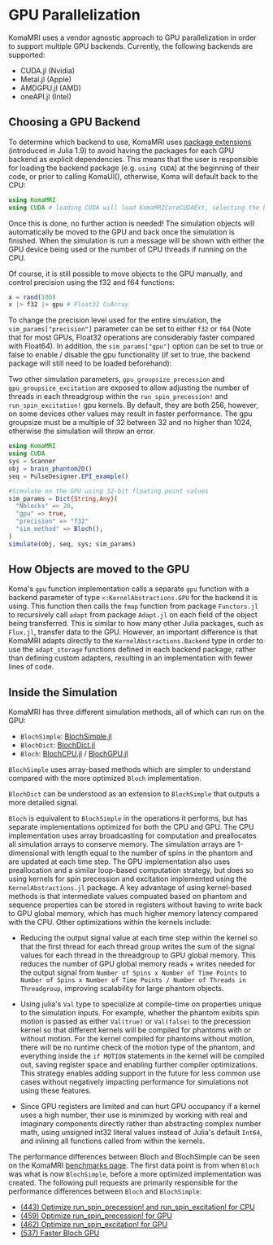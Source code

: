 # GPU Parallelization

KomaMRI uses a vendor agnostic approach to GPU parallelization in order to support multiple GPU backends. Currently, the following backends are supported:

* CUDA.jl (Nvidia)
* Metal.jl (Apple)
* AMDGPU.jl (AMD)
* oneAPI.jl (Intel)

## Choosing a GPU Backend

To determine which backend to use, KomaMRI uses [package extensions](https://pkgdocs.julialang.org/v1/creating-packages/#Conditional-loading-of-code-in-packages-(Extensions)) (introduced in Julia 1.9) to avoid having the packages for each GPU backend as explicit dependencies. This means that the user is responsible for loading the backend package (e.g. `using CUDA`) at the beginning of their code, or prior to calling KomaUI(), otherwise, Koma will default back to the CPU:

```julia
using KomaMRI
using CUDA # loading CUDA will load KomaMRICoreCUDAExt, selecting the backend
```

Once this is done, no further action is needed! The simulation objects will automatically be moved to the GPU and back once the simulation is finished. When the simulation is run a message will be shown with either the GPU device being used or the number of CPU threads if running on the CPU.

Of course, it is still possible to move objects to the GPU manually, and control precision using the f32 and f64 functions:

```julia
x = rand(100)
x |> f32 |> gpu # Float32 CuArray
```

To change the precision level used for the entire simulation, the `sim_params["precision"]` parameter can be set to either `f32` or `f64` (Note that for most GPUs, Float32 operations are considerably faster compared with Float64). In addition, the `sim_params["gpu"]` option can be set to true or false to enable / disable the gpu functionality (if set to true, the backend package will still need to be loaded beforehand):

Two other simulation parameters, `gpu_groupsize_precession` and `gpu_groupsize_excitation` are exposed to allow adjusting the number of threads in each threadgroup within the `run_spin_precession!` and `run_spin_excitation!` gpu kernels. By default, they are both 256, however, on some devices other values may result in faster performance. The gpu groupsize must be a multiple of 32 between 32 and no higher than 1024, otherwise the simulation will throw an error.

```julia
using KomaMRI
using CUDA
sys = Scanner
obj = brain_phantom2D()
seq = PulseDesigner.EPI_example()

#Simulate on the GPU using 32-bit floating point values
sim_params = Dict{String,Any}(
  "Nblocks" => 20,
  "gpu" => true,
  "precision" => "f32"
  "sim_method" => Bloch(),
)
simulate(obj, seq, sys; sim_params)
```


## How Objects are moved to the GPU

Koma's `gpu` function implementation calls a separate `gpu` function with a backend parameter of type `<:KernelAbstractions.GPU` for the backend it is using. This function then calls the `fmap` function from package `Functors.jl` to recursively call `adapt` from package `Adapt.jl` on each field of the object being transferred. This is similar to how many other Julia packages, such as `Flux.jl`, transfer data to the GPU. However, an important difference is that KomaMRI adapts directly to the `KernelAbstractions.Backend` type in order to use the `adapt_storage` functions defined in each backend package, rather than defining custom adapters, resulting in an implementation with fewer lines of code.

## Inside the Simulation

KomaMRI has three different simulation methods, all of which can run on the GPU: 

* `BlochSimple`: [BlochSimple.jl](https://github.com/JuliaHealth/KomaMRI.jl/blob/master/KomaMRICore/src/simulation/SimMethods/BlochSimple/BlochSimple.jl)
* `BlochDict`: [BlochDict.jl](https://github.com/JuliaHealth/KomaMRI.jl/blob/master/KomaMRICore/src/simulation/SimMethods/BlochDict/BlochDict.jl)
* `Bloch`: [BlochCPU.jl](https://github.com/JuliaHealth/KomaMRI.jl/blob/master/KomaMRICore/src/simulation/SimMethods/Bloch/BlochCPU.jl) / [BlochGPU.jl](https://github.com/JuliaHealth/KomaMRI.jl/blob/master/KomaMRICore/src/simulation/SimMethods/Bloch/BlochGPU.jl)

`BlochSimple` uses array-based methods which are simpler to understand compared with the more optimized `Bloch` implementation.

`BlochDict` can be understood as an extension to `BlochSimple` that outputs a more detailed signal.

`Bloch` is equivalent to `BlochSimple` in the operations it performs, but has separate implementations optimized for both the CPU and GPU. The CPU implementation uses array broadcasting for computation and preallocates all simulation arrays to conserve memory. The simulation arrays are 1-dimensional with length equal to the number of spins in the phantom and are updated at each time step. The GPU implementation also uses preallocation and a similar loop-based computation strategy, but does so using kernels for spin precession and excitation implemented using the `KernelAbstractions.jl` package. A key advantage of using kernel-based methods is that intermediate values compuated based on phantom and sequence properties can be stored in registers without having to write back to GPU global memory, which has much higher memory latency compared with the CPU. Other optimizations within the kernels include:

* Reducing the output signal value at each time step within the kernel so that the first thread for each thread group writes the sum of the signal values for each thread in the threadgroup to GPU global memory. This reduces the number of GPU global memory reads + writes needed for the output signal from `Number of Spins x Number of Time Points` to `Number of Spins x Number of Time Points / Number of Threads in Threadgroup`, improving scalability for large phantom objects.

* Using julia's `Val` type to specialize at compile-time on properties unique to the simulation inputs. For example, whether the phantom exibits spin motion is passed as either `Val(true)` or `Val(false)` to the precession kernel so that different kernels will be compiled for phantoms with or without motion. For the kernel compiled for phantoms without motion, there will be no runtime check of the motion type of the phantom, and everything inside the `if MOTION` statements in the kernel will be compiled out, saving register space and enabling further compiler optimizations. This strategy enables adding support in the future for less common use cases without negatively impacting performance for simulations not using these features.

* Since GPU registers are limited and can hurt GPU occupancy if a kernel uses a high number, their use is minimized by working with real and imaginary components directly rather than abstracting complex number math, using unsigned int32 literal values instead of Julia's default `Int64`, and inlining all functions called from within the kernels.

The performance differences between Bloch and BlochSimple can be seen on the KomaMRI [benchmarks page](https://juliahealth.org/KomaMRI.jl/benchmarks/). The first data point is from when `Bloch` was what is now `BlochSimple`, before a more optimized implementation was created. The following pull requests are primarily responsible for the performance differences between `Bloch` and `BlochSimple`:

* [(443) Optimize run_spin_precession! and run_spin_excitation! for CPU](https://github.com/JuliaHealth/KomaMRI.jl/pull/443)
* [(459) Optimize run_spin_precession! for GPU](https://github.com/JuliaHealth/KomaMRI.jl/pull/459)
* [(462) Optimize run_spin_excitation! for GPU](https://github.com/JuliaHealth/KomaMRI.jl/pull/462)
* [(537) Faster Bloch GPU](https://github.com/JuliaHealth/KomaMRI.jl/pull/537)
